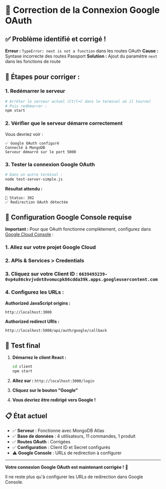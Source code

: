 # 🔧 Correction de la Connexion Google OAuth

## ✅ Problème identifié et corrigé !

**Erreur :** `TypeError: next is not a function` dans les routes OAuth
**Cause :** Syntaxe incorrecte des routes Passport
**Solution :** Ajout du paramètre `next` dans les fonctions de route

## 🚀 Étapes pour corriger :

### 1. Redémarrer le serveur
```bash
# Arrêter le serveur actuel (Ctrl+C dans le terminal où il tourne)
# Puis redémarrer :
npm start
```

### 2. Vérifier que le serveur démarre correctement
Vous devriez voir :
```
✅ Google OAuth configuré
Connecté à MongoDB
Serveur démarré sur le port 5000
```

### 3. Tester la connexion Google OAuth
```bash
# Dans un autre terminal :
node test-server-simple.js
```

**Résultat attendu :**
```
📡 Status: 302
✅ Redirection OAuth détectée
```

## 🔧 Configuration Google Console requise

**Important :** Pour que OAuth fonctionne complètement, configurez dans [Google Cloud Console](https://console.cloud.google.com/) :

### 1. Allez sur votre projet Google Cloud
### 2. APIs & Services > Credentials
### 3. Cliquez sur votre Client ID : `6639493239-0vp4u86ckvjvdnt8vomucpk86cdda39k.apps.googleusercontent.com`

### 4. Configurez les URLs :

**Authorized JavaScript origins :**
```
http://localhost:3000
```

**Authorized redirect URIs :**
```
http://localhost:5000/api/auth/google/callback
```

## 🧪 Test final

1. **Démarrez le client React :**
   ```bash
   cd client
   npm start
   ```

2. **Allez sur :** `http://localhost:3000/login`

3. **Cliquez sur le bouton "Google"**

4. **Vous devriez être redirigé vers Google !**

## 📋 État actuel

- ✅ **Serveur** : Fonctionne avec MongoDB Atlas
- ✅ **Base de données** : 4 utilisateurs, 11 commandes, 1 produit
- ✅ **Routes OAuth** : Corrigées
- ✅ **Configuration** : Client ID et Secret configurés
- ⚠️ **Google Console** : URLs de redirection à configurer

---

**Votre connexion Google OAuth est maintenant corrigée !** 🎉

Il ne reste plus qu'à configurer les URLs de redirection dans Google Console.
